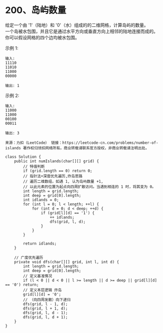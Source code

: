 200、岛屿数量
===
给定一个由 '1'（陆地）和 '0'（水）组成的的二维网格，计算岛屿的数量。<br>
一个岛被水包围，并且它是通过水平方向或垂直方向上相邻的陆地连接而成的。<br>
你可以假设网格的四个边均被水包围。<br>

示例 1:<br>
```
输入:
11110
11010
11000
00000

输出: 1
```
示例 2:<br>
```
输入:
11000
11000
00100
00011

输出: 3
```
``
来源：力扣（LeetCode）
链接：https://leetcode-cn.com/problems/number-of-islands
著作权归领扣网络所有。商业转载请联系官方授权，非商业转载请注明出处。
``

```
class Solution {
    public int numIslands(char[][] grid) {
        // 特值判断
        if (grid.length == 0) return 0;
        // 指针法+深度优先遍历,炸岛思路
        // 遍历二维数组，如遇 1, 认为岛屿数量 +1,
        // 以此元素的位置为起点向四周扩散访问。当遇到相连的 1 时，将其变为 0。
        int length = grid.length;
        int deep = grid[0].length;
        int idlands = 0;
        for (int l = 0; l < length; ++l) {
            for (int d = 0; d < deep; ++d) {
                if (grid[l][d] == '1') {
                    ++ idlands;
                    dfs(grid, l, d);
                }
            }
        }

        return idlands;
    }

    // 广度优先遍历
    private void dfs(char[][] grid, int l, int d) {
        int length = grid.length;
        int deep = grid[0].length;
        // 定义基准情况
        if (l < 0 || d < 0 || l >= length || d >= deep || grid[l][d] == '0') return;
        // 定义本层逻辑 炸岛
        grid[l][d] = '0';
        // （向四周发散）向下递归
        dfs(grid, l - 1, d);
        dfs(grid, l + 1, d);
        dfs(grid, l, d - 1);
        dfs(grid, l, d + 1);
    }
}
```
